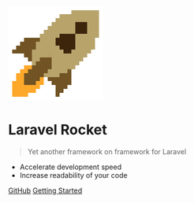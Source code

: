 ![logo](_media/laravel-rocket-logo.png)

# Laravel Rocket

> Yet another framework on framework for Laravel

- Accelerate development speed
- Increase readability of your code

[GitHub](https://github.com/laravel-rocket/)
[Getting Started](#laravel-rocket)
